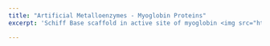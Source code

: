 ```yaml
---
title: "Artificial Metalloenzymes - Myoglobin Proteins"
excerpt: 'Schiff Base scaffold in active site of myoglobin <img src="https://jantoniosantiz.github.io/jrodriguezantonio.github.io/images/TOC-1.png" width="200" alt="Schiff Base" />'

---
```




